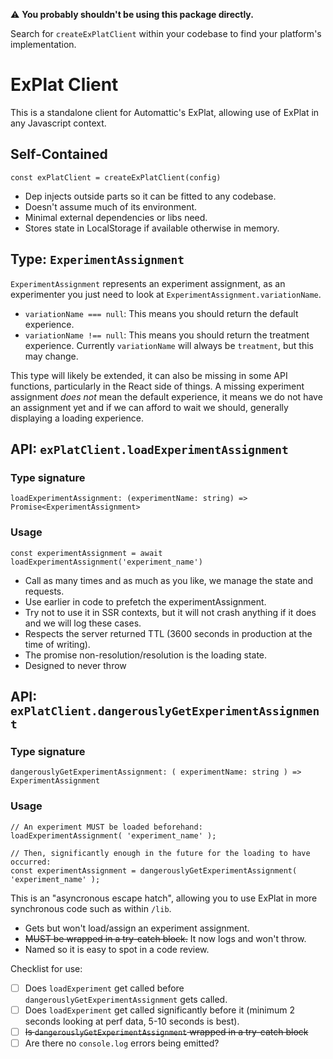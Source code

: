 ⚠️ **You probably shouldn't be using this package directly.**

Search for `createExPlatClient` within your codebase to find your platform's implementation.

# ExPlat Client

This is a standalone client for Automattic's ExPlat, allowing use of ExPlat in any Javascript context.

## Self-Contained

`const exPlatClient = createExPlatClient(config)`

- Dep injects outside parts so it can be fitted to any codebase.
- Doesn't assume much of its environment.
- Minimal external dependencies or libs need.
- Stores state in LocalStorage if available otherwise in memory.

## Type: `ExperimentAssignment`

`ExperimentAssignment` represents an experiment assignment, as an experimenter you just need to look at `ExperimentAssignment.variationName`.

- `variationName === null`: This means you should return the default experience.
- `variationName !== null`: This means you should return the treatment experience. Currently `variationName` will always be `treatment`, but this may change.

This type will likely be extended, it can also be missing in some API functions, particularly in the React side of things. A missing experiment assignment _does not_ mean the default experience, it means we do not have an assignment yet and if we can afford to wait we should, generally displaying a loading experience.

## API: `exPlatClient.loadExperimentAssignment`

### Type signature

`loadExperimentAssignment: (experimentName: string) => Promise<ExperimentAssignment>`

### Usage

```
const experimentAssignment = await loadExperimentAssignment('experiment_name')
```

- Call as many times and as much as you like, we manage the state and requests.
- Use earlier in code to prefetch the experimentAssignment.
- Try not to use it in SSR contexts, but it will not crash anything if it does and we will log these cases.
- Respects the server returned TTL (3600 seconds in production at the time of writing).
- The promise non-resolution/resolution is the loading state.
- Designed to never throw

## API: `exPlatClient.dangerouslyGetExperimentAssignment`

### Type signature

`dangerouslyGetExperimentAssignment: ( experimentName: string ) => ExperimentAssignment`

### Usage

```
// An experiment MUST be loaded beforehand:
loadExperimentAssignment( 'experiment_name' );

// Then, significantly enough in the future for the loading to have occurred:
const experimentAssignment = dangerouslyGetExperimentAssignment( 'experiment_name' );
```

This is an "asyncronous escape hatch", allowing you to use ExPlat in more synchronous code such as within `/lib`.

- Gets but won't load/assign an experiment assignment.
- ~~MUST be wrapped in a try-catch block.~~ It now logs and won't throw.
- Named so it is easy to spot in a code review.

Checklist for use:

- [ ] Does `loadExperiment` get called before `dangerouslyGetExperimentAssignment` gets called.
- [ ] Does `loadExperiment` get called significantly before it (minimum 2 seconds looking at perf data, 5-10 seconds is best).
- [ ] ~~Is `dangerouslyGetExperimentAssignment` wrapped in a try-catch block~~
- [ ] Are there no `console.log` errors being emitted?
